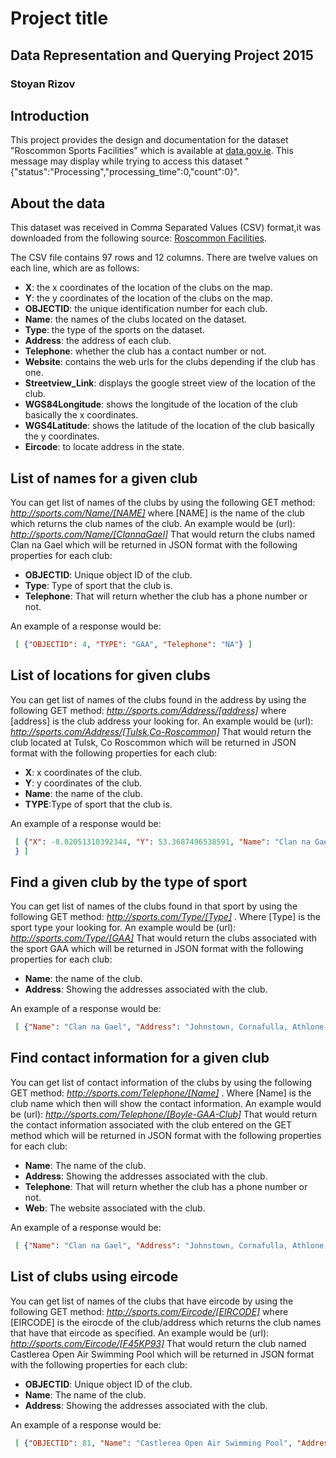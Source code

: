 # Project title
## Data Representation and Querying Project 2015
### Stoyan Rizov

## Introduction
This project provides the design and documentation for the dataset "Roscommon Sports Facilities" which is available at [data.gov.ie](https://data.gov.ie/dataset/roscommon-sports-facilitiesbbc82).
This message may display while trying to access this dataset "{"status":"Processing","processing_time":0,"count":0}".

## About the data
This dataset was received in Comma Separated Values (CSV) format,it was downloaded from the following source: [Roscommon Facilities](https://data.gov.ie/dataset/roscommon-sports-facilitiesbbc82/resource/216a5b61-3ef0-429d-b6c9-5c272f23d9b8).

The CSV file contains 97 rows and 12 columns.
There are twelve values on each line, which are as follows:
- **X**: the x coordinates of the location of the clubs on the map.
- **Y**: the y coordinates of the location of the clubs on the map.
- **OBJECTID**: the unique identification number for each club.
- **Name**: the names of the clubs located on the dataset.
- **Type**: the type of the sports on the dataset.
- **Address**: the address of each club.
- **Telephone**: whether the club has a contact number or not.
- **Website**: contains the web urls for the clubs depending if the club has one.
- **Streetview_Link**: displays the google street view of the location of the club.
- **WGS84Longitude**: shows the longitude of the location of the club basically the x coordinates.
- **WGS4Latitude**: shows the latitude of the location of the club basically the y coordinates.
- **Eircode**: to locate address in the state.

## List of names for a given club
You can get list of names of the clubs by using the following GET method:
<em> *http://sports.com/Name/[NAME]* </em>
where [NAME] is the name of the club which returns the club names of the club.
An example would be (url):
<em> *http://sports.com/Name/[ClannaGael]* </em>
That would return the clubs named Clan na Gael which will be returned in JSON format with the following properties for each club:
- **OBJECTID**: Unique object ID of the club.
- **Type**: Type of sport that the club is.
- **Telephone**: That will return whether the club has a phone number or not.

An example of a response would be:
```json
 [ {"OBJECTID": 4, "TYPE": "GAA", "Telephone": "NA"} ]
 ```

## List of locations for given clubs
You can get list of names of the clubs found in the address by using the following GET method:
<em> *http://sports.com/Address/[address]* </em>
where [address] is the club address your looking for.
An example would be (url):
<em> *http://sports.com/Address/[Tulsk,Co-Roscommon]* </em>
That would return the club located at Tulsk, Co Roscommon which will be returned in JSON format with the following properties for each club:
- **X**: x coordinates of the club. 
- **Y**: y coordinates of the club.
- **Name**: the name of the club.
- **TYPE**:Type of sport that the club is.

An example of a response would be:
```json
 [ {"X": -8.02051310392344, "Y": 53.3687496538591, "Name": "Clan na Gael", "TYPE": "GAA"
 } ]
 ```
 
 ## Find a given club by the type of sport
 You can get list of names of the clubs found in that sport by using the following GET method:
<em> *http://sports.com/Type/[Type]* </em>.
Where [Type] is the sport type your looking for.
An example would be (url):
<em> *http://sports.com/Type/[GAA]* </em>
That would return the clubs associated with the sport GAA which will be returned in JSON format with the following properties for each club:
- **Name**: the name of the club.
- **Address**: Showing the addresses associated with the club.

An example of a response would be:
```json
 [ {"Name": "Clan na Gael", "Address": "Johnstown, Cornafulla, Athlone, Co Roscommon"} ]
 ```

## Find contact information for a given club
You can get list of contact information of the clubs by using the  following GET method:
<em> *http://sports.com/Telephone/[Name]* </em>.
Where [Name] is the club name which then will show the contact information.
An example would be (url):
<em> *http://sports.com/Telephone/[Boyle-GAA-Club]* </em>
That would return the contact information associated with the club entered on the GET method which will be returned in JSON format with the following properties for each club:
- **Name**: The name of the club.
- **Address**: Showing the addresses associated with the club.
- **Telephone**: That will return whether the club has a phone number or not.
- **Web**: The website associated with the club.

An example of a response would be:
```json
 [ {"Name": "Clan na Gael", "Address": "Johnstown, Cornafulla, Athlone, Co Roscommon", "Telephone": "NA", "Web": " www.fuerty.roscommon.gaa.ie"} ]
 ```
## List of clubs using eircode
You can get list of names of the clubs that have eircode by using the following GET method:
<em> *http://sports.com/Eircode/[EIRCODE]* </em>
where [EIRCODE] is the eirocde of the club/address which returns the club names that have that eircode as specified.
An example would be (url):
<em> *http://sports.com/Eircode/[F45KP93]* </em>
That would return the club named Castlerea Open Air Swimming Pool which will be returned in JSON format with the following properties for each club:
- **OBJECTID**: Unique object ID of the club.
- **Name**: The name of the club.
- **Address**: Showing the addresses associated with the club.

An example of a response would be:
```json
 [ {"OBJECTID": 81, "Name": "Castlerea Open Air Swimming Pool", "Address": "The Demesne, Castlerea, Co Roscommon" } ]
 ```

